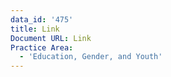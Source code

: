 ```yaml
---
data_id: '475'
title: Link
Document URL: Link
Practice Area:
  - 'Education, Gender, and Youth'
---
```

